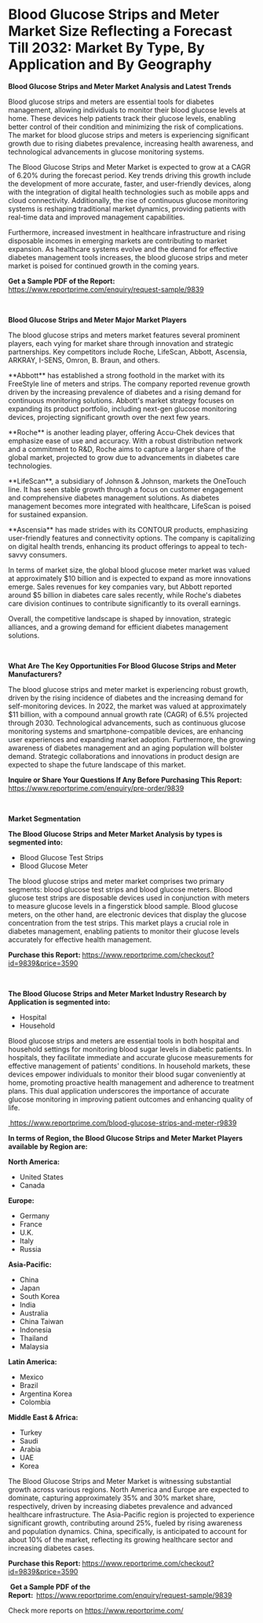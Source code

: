 <p><h1>Blood Glucose Strips and Meter Market Size Reflecting a Forecast Till 2032: Market By Type, By Application and By Geography</h1></p><p><strong>Blood Glucose Strips and Meter Market Analysis and Latest Trends</strong></p>
<p><p>Blood glucose strips and meters are essential tools for diabetes management, allowing individuals to monitor their blood glucose levels at home. These devices help patients track their glucose levels, enabling better control of their condition and minimizing the risk of complications. The market for blood glucose strips and meters is experiencing significant growth due to rising diabetes prevalence, increasing health awareness, and technological advancements in glucose monitoring systems.</p><p>The Blood Glucose Strips and Meter Market is expected to grow at a CAGR of 6.20% during the forecast period. Key trends driving this growth include the development of more accurate, faster, and user-friendly devices, along with the integration of digital health technologies such as mobile apps and cloud connectivity. Additionally, the rise of continuous glucose monitoring systems is reshaping traditional market dynamics, providing patients with real-time data and improved management capabilities. </p><p>Furthermore, increased investment in healthcare infrastructure and rising disposable incomes in emerging markets are contributing to market expansion. As healthcare systems evolve and the demand for effective diabetes management tools increases, the blood glucose strips and meter market is poised for continued growth in the coming years.</p></p>
<p><strong>Get a Sample PDF of the Report:&nbsp;</strong> <a href="https://www.reportprime.com/enquiry/request-sample/9839?utm_campaign=2788&utm_medium=2&utm_source=Github&utm_content=ia&utm_term=20032025&utm_id=blood-glucose-strips-and-meter">https://www.reportprime.com/enquiry/request-sample/9839</a></p>
<p>&nbsp;</p>
<p><strong>Blood Glucose Strips and Meter Major Market Players</strong></p>
<p><p>The blood glucose strips and meters market features several prominent players, each vying for market share through innovation and strategic partnerships. Key competitors include Roche, LifeScan, Abbott, Ascensia, ARKRAY, I-SENS, Omron, B. Braun, and others.</p><p>**Abbott** has established a strong foothold in the market with its FreeStyle line of meters and strips. The company reported revenue growth driven by the increasing prevalence of diabetes and a rising demand for continuous monitoring solutions. Abbott's market strategy focuses on expanding its product portfolio, including next-gen glucose monitoring devices, projecting significant growth over the next few years.</p><p>**Roche** is another leading player, offering Accu-Chek devices that emphasize ease of use and accuracy. With a robust distribution network and a commitment to R&D, Roche aims to capture a larger share of the global market, projected to grow due to advancements in diabetes care technologies.</p><p>**LifeScan**, a subsidiary of Johnson & Johnson, markets the OneTouch line. It has seen stable growth through a focus on customer engagement and comprehensive diabetes management solutions. As diabetes management becomes more integrated with healthcare, LifeScan is poised for sustained expansion.</p><p>**Ascensia** has made strides with its CONTOUR products, emphasizing user-friendly features and connectivity options. The company is capitalizing on digital health trends, enhancing its product offerings to appeal to tech-savvy consumers. </p><p>In terms of market size, the global blood glucose meter market was valued at approximately $10 billion and is expected to expand as more innovations emerge. Sales revenues for key companies vary, but Abbott reported around $5 billion in diabetes care sales recently, while Roche's diabetes care division continues to contribute significantly to its overall earnings. </p><p>Overall, the competitive landscape is shaped by innovation, strategic alliances, and a growing demand for efficient diabetes management solutions.</p></p>
<p>&nbsp;</p>
<p><strong>What Are The Key Opportunities For Blood Glucose Strips and Meter Manufacturers?</strong></p>
<p><p>The blood glucose strips and meter market is experiencing robust growth, driven by the rising incidence of diabetes and the increasing demand for self-monitoring devices. In 2022, the market was valued at approximately $11 billion, with a compound annual growth rate (CAGR) of 6.5% projected through 2030. Technological advancements, such as continuous glucose monitoring systems and smartphone-compatible devices, are enhancing user experiences and expanding market adoption. Furthermore, the growing awareness of diabetes management and an aging population will bolster demand. Strategic collaborations and innovations in product design are expected to shape the future landscape of this market.</p></p>
<p><strong>Inquire or Share Your Questions If Any Before Purchasing This Report:</strong> <a href="https://www.reportprime.com/enquiry/pre-order/9839?utm_campaign=2788&utm_medium=2&utm_source=Github&utm_content=ia&utm_term=20032025&utm_id=blood-glucose-strips-and-meter">https://www.reportprime.com/enquiry/pre-order/9839</a></p>
<p>&nbsp;</p>
<p><strong>Market Segmentation</strong></p>
<p><strong>The Blood Glucose Strips and Meter Market Analysis by types is segmented into:</strong></p>
<p><ul><li>Blood Glucose Test Strips</li><li>Blood Glucose Meter</li></ul></p>
<p><p>The blood glucose strips and meter market comprises two primary segments: blood glucose test strips and blood glucose meters. Blood glucose test strips are disposable devices used in conjunction with meters to measure glucose levels in a fingerstick blood sample. Blood glucose meters, on the other hand, are electronic devices that display the glucose concentration from the test strips. This market plays a crucial role in diabetes management, enabling patients to monitor their glucose levels accurately for effective health management.</p></p>
<p><strong>Purchase this Report:&nbsp;</strong><a href="https://www.reportprime.com/checkout?id=9839&price=3590&utm_campaign=2788&utm_medium=2&utm_source=Github&utm_content=ia&utm_term=20032025&utm_id=blood-glucose-strips-and-meter">https://www.reportprime.com/checkout?id=9839&price=3590</a></p>
<p>&nbsp;</p>
<p><strong>The Blood Glucose Strips and Meter Market Industry Research by Application is segmented into:</strong></p>
<p><ul><li>Hospital</li><li>Household</li></ul></p>
<p><p>Blood glucose strips and meters are essential tools in both hospital and household settings for monitoring blood sugar levels in diabetic patients. In hospitals, they facilitate immediate and accurate glucose measurements for effective management of patients' conditions. In household markets, these devices empower individuals to monitor their blood sugar conveniently at home, promoting proactive health management and adherence to treatment plans. This dual application underscores the importance of accurate glucose monitoring in improving patient outcomes and enhancing quality of life.</p></p>
<p><a href="https://www.reportprime.com/blood-glucose-strips-and-meter-r9839?utm_campaign=2788&utm_medium=2&utm_source=Github&utm_content=ia&utm_term=20032025&utm_id=blood-glucose-strips-and-meter">&nbsp;https://www.reportprime.com/blood-glucose-strips-and-meter-r9839</a></p>
<p><strong>In terms of Region, the Blood Glucose Strips and Meter Market Players available by Region are:</strong></p>
<p>
    <p> <strong> North America: </strong>
        <ul>
            <li>United States</li>
            <li>Canada</li>
        </ul>
        </p> 
    <p> <strong> Europe: </strong>
        <ul>
            <li>Germany</li>
            <li>France</li>
            <li>U.K.</li>
            <li>Italy</li>
            <li>Russia</li>
        </ul>
        </p> 
    <p> <strong> Asia-Pacific: </strong>
        <ul>
            <li>China</li>
            <li>Japan</li>
            <li>South Korea</li>
            <li>India</li>
            <li>Australia</li>
            <li>China Taiwan</li>
            <li>Indonesia</li>
            <li>Thailand</li>
            <li>Malaysia</li>
        </ul>
        </p> 
    <p> <strong> Latin America: </strong>
        <ul>
            <li>Mexico</li>
            <li>Brazil</li>
            <li>Argentina Korea</li>
            <li>Colombia</li>
        </ul>
        </p> 
    <p> <strong> Middle East & Africa: </strong>
        <ul>
            <li>Turkey</li>
            <li>Saudi</li>
            <li>Arabia</li>
            <li>UAE</li>
            <li>Korea</li>
        </ul>
    </p>
    </p>
<p><p>The Blood Glucose Strips and Meter Market is witnessing substantial growth across various regions. North America and Europe are expected to dominate, capturing approximately 35% and 30% market share, respectively, driven by increasing diabetes prevalence and advanced healthcare infrastructure. The Asia-Pacific region is projected to experience significant growth, contributing around 25%, fueled by rising awareness and population dynamics. China, specifically, is anticipated to account for about 10% of the market, reflecting its growing healthcare sector and increasing diabetes cases.</p></p>
<p><strong>Purchase this Report: </strong><a href="https://www.reportprime.com/checkout?id=9839&price=3590&utm_campaign=2788&utm_medium=2&utm_source=Github&utm_content=ia&utm_term=20032025&utm_id=blood-glucose-strips-and-meter">https://www.reportprime.com/checkout?id=9839&price=3590</a></p>
<p>&nbsp;<strong>Get a Sample PDF of the Report:&nbsp;&nbsp;</strong><a href="https://www.reportprime.com/enquiry/request-sample/9839?utm_campaign=2788&utm_medium=2&utm_source=Github&utm_content=ia&utm_term=20032025&utm_id=blood-glucose-strips-and-meter">https://www.reportprime.com/enquiry/request-sample/9839</a></p>
<p><strong></strong></p>
<p>Check more reports on <a href="https://www.reportprime.com/?utm_campaign=2788&utm_medium=2&utm_source=Github&utm_content=ia&utm_term=20032025&utm_id=blood-glucose-strips-and-meter">https://www.reportprime.com/</a></p>